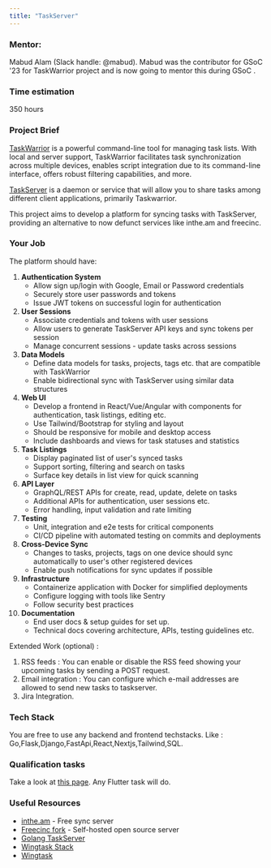 ```yaml
---
title: "TaskServer"
---
```


### Mentor:

Mabud Alam (Slack handle: @mabud). Mabud was the contributor for GSoC '23 for TaskWarrior project and is now going to mentor this during GSoC .

### Time estimation

350 hours

### Project Brief

[TaskWarrior](https://taskwarrior.org/) is a powerful command-line tool for managing task lists. With local and server support, TaskWarrior facilitates task synchronization across multiple devices, enables script integration due to its command-line interface, offers robust filtering capabilities, and more.

[TaskServer](https://github.com/GothenburgBitFactory/taskserver) is a daemon or service that will allow you to share tasks among different client applications, primarily Taskwarrior.

This project aims to develop a platform for syncing tasks with TaskServer, providing an alternative to now defunct services like inthe.am and freecinc.

### Your Job

The platform should have:

1. **Authentication System**
   - Allow sign up/login with Google, Email or Password credentials
   - Securely store user passwords and tokens
   - Issue JWT tokens on successful login for authentication
2. **User Sessions**
   - Associate credentials and tokens with user sessions
   - Allow users to generate TaskServer API keys and sync tokens per session
   - Manage concurrent sessions - update tasks across sessions
3. **Data Models**
   - Define data models for tasks, projects, tags etc. that are compatible with TaskWarrior
   - Enable bidirectional sync with TaskServer using similar data structures
4. **Web UI**
   - Develop a frontend in React/Vue/Angular with components for authentication, task listings, editing etc.
   - Use Tailwind/Bootstrap for styling and layout
   - Should be responsive for mobile and desktop access
   - Include dashboards and views for task statuses and statistics
5. **Task Listings**
   - Display paginated list of user's synced tasks
   - Support sorting, filtering and search on tasks
   - Surface key details in list view for quick scanning
6. **API Layer**
   - GraphQL/REST APIs for create, read, update, delete on tasks
   - Additional APIs for authentication, user sessions etc.
   - Error handling, input validation and rate limiting
7. **Testing**
   - Unit, integration and e2e tests for critical components
   - CI/CD pipeline with automated testing on commits and deployments
8. **Cross-Device Sync**
   - Changes to tasks, projects, tags on one device should sync automatically to user's other registered devices
   - Enable push notifications for sync updates if possible
9. **Infrastructure**
   - Containerize application with Docker for simplified deployments
   - Configure logging with tools like Sentry
   - Follow security best practices
10. **Documentation**
    - End user docs & setup guides for set up.
    - Technical docs covering architecture, APIs, testing guidelines etc.

Extended Work (optional) :

1. RSS feeds : You can enable or disable the RSS feed showing your upcoming tasks by sending a POST request.
2. Email integration : You can configure which e-mail addresses are allowed to send new tasks to taskserver.
3. Jira Integration.

### Tech Stack

You are free to use any backend and frontend techstacks.
Like : Go,Flask,Django,FastApi,React,Nextjs,Tailwind,SQL.

### Qualification tasks

Take a look at [this page](/public/gsoc/takehome). Any Flutter task will do.

### Useful Resources

- [inthe.am](https://github.com/coddingtonbear/inthe.am) - Free sync server
- [Freecinc fork](https://gitlab.com/wt0f/taskd) - Self-hosted open source server
- [Golang TaskServer](https://github.com/szaffarano/gotas)
- [Wingtask Stack](https://orangesodium.cc/wingtask/2022/06/02/wingtask-2022-tech-stack.html)
- [Wingtask](https://wingtask.com/)
